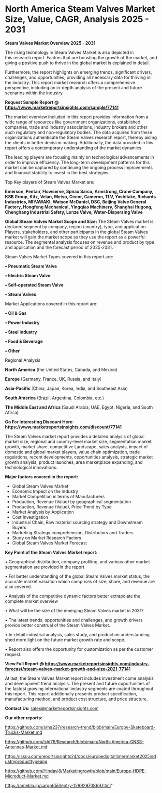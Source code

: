 # North America Steam Valves Market Size, Value, CAGR, Analysis 2025 - 2031

<Strong> Steam Valves Market Overview 2025 - 2031</strong>

The rising technology in Steam Valves Market is also depicted in this research report. Factors that are boosting the growth of the market, and giving a positive push to thrive in the global market is explained in detail.

Furthermore, the report highlights on emerging trends, significant drivers, challenges, and opportunities, providing all necessary data for thriving in the industry. This report market research offers a comprehensive perspective, including an in-depth analysis of the present and future scenarios within the industry.

<strong>Request Sample Report @ <a href=https://www.marketreportsinsights.com/sample/77141>https://www.marketreportsinsights.com/sample/77141</a></strong>

The market overview included in this report provides information from a wide range of resources like government organizations, established companies, trade and industry associations, industry brokers and other such regulatory and non-regulatory bodies. The data acquired from these organizations authenticate the Steam Valves research report, thereby aiding the clients in better decision making. Additionally, the data provided in this report offers a contemporary understanding of the market dynamics.

The leading players are focusing mainly on technological advancements in order to improve efficiency. The long-term development patterns for this market can be captured by continuing the ongoing process improvements and financial stability to invest in the best strategies.

Top Key players of Steam Valves Market are:

<strong>Emerson, Pentair, Flowserve, Spirax Sarco, Armstrong, Crane Company, KSB Group, Kitz, Velan, Metso, Circor, Cameron, TLV, Yoshitake, Richards Industries, MIYAWAKI, Watson McDaniel, DSC, Beijing Valve General Factory, Hongfeng Mechanical, Yingqiao Machinery, Shanghai Hugong, Chenghang Industrial Safety, Lonze Valve, Water-Dispersing Valve</strong>

<strong><b>Global Steam Valves Market Scope and Size:</b></strong>
The Steam Valves market is declared segment by company, region (country), type, and application. Players, stakeholders, and other participants in the global Steam Valves market will gain the market scope as they use the report as a powerful resource. The segmental analysis focuses on revenue and product by type and application and the forecast period of 2025-2031.

Steam Valves Market Types covered in this report are:

<strong>• Pneumatic Steam Valve

• Electric Steam Valve

• Self-operated Steam Valve

• Steam Valves</strong>

Market Applications covered in this report are:

<strong>• Oil & Gas

• Power Industry

• Steel Industry

• Food & Beverage

• Other</strong> 

Regional Analysis

<strong>North America</strong> (the United States, Canada, and Mexico)

<strong>Europe</strong> (Germany, France, UK, Russia, and Italy)

<strong>Asia-Pacific</strong> (China, Japan, Korea, India, and Southeast Asia)

<strong>South America</strong> (Brazil, Argentina, Colombia, etc.)

<strong>The Middle East and Africa</strong> (Saudi Arabia, UAE, Egypt, Nigeria, and South Africa)

<strong>Go For Interesting Discount Here: <a href=https://www.marketreportsinsights.com/discount/77141>https://www.marketreportsinsights.com/discount/77141</a></strong>

The Steam Valves market report provides a detailed analysis of global market size, regional and country-level market size, segmentation market growth, market share, competitive Landscape, sales analysis, impact of domestic and global market players, value chain optimization, trade regulations, recent developments, opportunities analysis, strategic market growth analysis, product launches, area marketplace expanding, and technological innovations.

<strong><b>Major factors covered in the report:</b></strong>
<ul>
  <li>Global Steam Valves Market </li>
  <li>Economic Impact on the Industry</li>
  <li>Market Competition in terms of Manufacturers</li>
  <li>Production, Revenue (Value) by geographical segmentation</li>
  <li>Production, Revenue (Value), Price Trend by Type</li>
  <li>Market Analysis by Application</li>
  <li>Cost Investigation</li>
  <li>Industrial Chain, Raw material sourcing strategy and Downstream Buyers</li>
  <li>Marketing Strategy comprehension, Distributors and Traders</li>
  <li>Study on Market Research Factors</li>
  <li>Global Steam Valves Market Forecast</li>
</ul>

<strong><b>Key Point of the Steam Valves Market report:</b></strong>

• Geographical distribution, company profiling, and various other market segmentation are provided in the report.

• For better understanding of the global Steam Valves market status, the accurate market valuation which comprises of size, share, and revenue are also covered.

• Analysis of the competitive dynamic factors better extrapolate the complete market overview

• What will be the size of the emerging Steam Valves market in 2031?

• The latest trends, opportunities and challenges, and growth drivers provide better construal of the Steam Valves Market.

• In-detail industrial analysis, sales study, and production understanding shed more light on the future market growth rate and scope.

• Report also offers the opportunity for customization as per the customer request.

<strong><b>View Full Report @ <a href=https://www.marketreportsinsights.com/industry-forecast/steam-valves-market-growth-and-size-2021-77141>https://www.marketreportsinsights.com/industry-forecast/steam-valves-market-growth-and-size-2021-77141</a></b></strong>


At last, the Steam Valves Market report includes investment come analysis and development trend analysis. The present and future opportunities of the fastest growing international industry segments are coated throughout this report. This report additionally presents product specification, manufacturing method, and product cost structure, and price structure.

<strong>Contact Us:</strong>
sales@marketreportsinsights.com

<strong>Our other reports:</strong>

<a href=https://github.com/arha237/research-trend/blob/main/Europe-Skateboard-Trucks-Market.md>https://github.com/arha237/research-trend/blob/main/Europe-Skateboard-Trucks-Market.md</a>

<a href=https://github.com/Ishi78/Research/blob/main/North-America-GNSS-Antennas-Market.md>https://github.com/Ishi78/Research/blob/main/North-America-GNSS-Antennas-Market.md</a>

<a href=https://issuu.com/reportsinsights24/docs/europedigitaltimermarket2025industryproducttypeapp>https://issuu.com/reportsinsights24/docs/europedigitaltimermarket2025industryproducttypeapp</a>

<a href=https://github.com/Hindavi8/Marketingrowth/blob/main/Europe-HDPE-Microduct-Market.md>https://github.com/Hindavi8/Marketingrowth/blob/main/Europe-HDPE-Microduct-Market.md</a>

<a href=https://ameblo.jp/cargo656/entry-12892970869.html>https://ameblo.jp/cargo656/entry-12892970869.html</a>"
